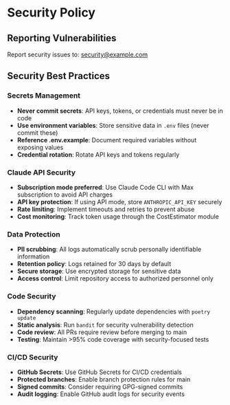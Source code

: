 # Security Policy

## Reporting Vulnerabilities
Report security issues to: security@example.com

## Security Best Practices

### Secrets Management
- **Never commit secrets**: API keys, tokens, or credentials must never be in code
- **Use environment variables**: Store sensitive data in `.env` files (never commit these)
- **Reference .env.example**: Document required variables without exposing values
- **Credential rotation**: Rotate API keys and tokens regularly

### Claude API Security
- **Subscription mode preferred**: Use Claude Code CLI with Max subscription to avoid API charges
- **API key protection**: If using API mode, store `ANTHROPIC_API_KEY` securely
- **Rate limiting**: Implement timeouts and retries to prevent abuse
- **Cost monitoring**: Track token usage through the CostEstimator module

### Data Protection
- **PII scrubbing**: All logs automatically scrub personally identifiable information
- **Retention policy**: Logs retained for 30 days by default
- **Secure storage**: Use encrypted storage for sensitive data
- **Access control**: Limit repository access to authorized personnel only

### Code Security
- **Dependency scanning**: Regularly update dependencies with `poetry update`
- **Static analysis**: Run `bandit` for security vulnerability detection
- **Code review**: All PRs require review before merging to main
- **Testing**: Maintain >95% code coverage with security-focused tests

### CI/CD Security
- **GitHub Secrets**: Use GitHub Secrets for CI/CD credentials
- **Protected branches**: Enable branch protection rules for main
- **Signed commits**: Consider requiring GPG-signed commits
- **Audit logging**: Enable GitHub audit logs for security events
